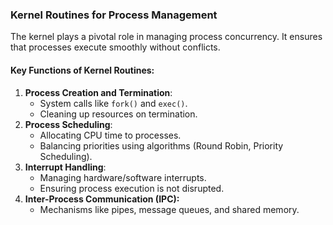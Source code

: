 ### Kernel Routines for Process Management
The kernel plays a pivotal role in managing process concurrency. It ensures that processes execute smoothly without conflicts.

#### Key Functions of Kernel Routines:
1. **Process Creation and Termination**:
   - System calls like `fork()` and `exec()`.
   - Cleaning up resources on termination.
2. **Process Scheduling**:
   - Allocating CPU time to processes.
   - Balancing priorities using algorithms (Round Robin, Priority Scheduling).
3. **Interrupt Handling**:
   - Managing hardware/software interrupts.
   - Ensuring process execution is not disrupted.
4. **Inter-Process Communication (IPC):**
   - Mechanisms like pipes, message queues, and shared memory.
